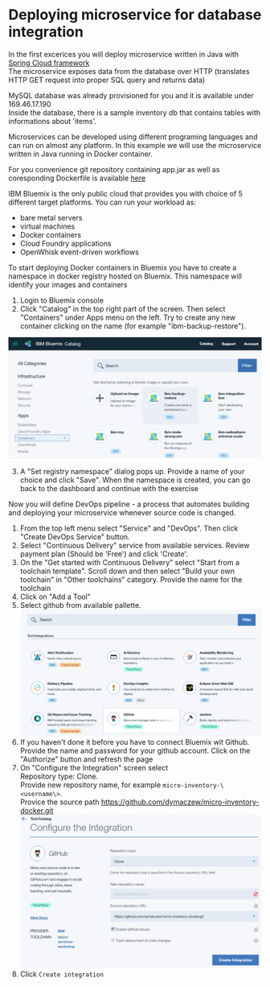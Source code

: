 # Deploying microservice for database integration

In the first excerices you will deploy microservice written in Java with [Spring Cloud framework](http://projects.spring.io/spring-cloud/)  
The microservice exposes data from the database over HTTP (translates HTTP GET request into proper SQL query and returns data)  

MySQL database was already provisioned for you and it is available under 169.46.17.190  
Inside the database, there is a sample inventory db that contains tables with informations about 'items'.

Microservices can be developed using different programing languages and can run on almost any platform. In this example we will use the microservice written in Java running in Docker container.

For you convenience git repository containing app.jar as well as coresponding Dockerfile is available [here](https://github.com/dymaczew/micro-inventory-docker.git)

IBM Bluemix is the only public cloud that provides you with choice of 5 different target platforms. You can run your workload as:
- bare metal servers
- virtual machines
- Docker containers
- Cloud Foundry applications
- OpenWhisk event-driven workflows

To start deploying Docker containers in Bluemix you have to create a namespace in docker registry hosted on Bluemix. This namespace will identify your images and containers

  1. Login to Bluemix console
  2. Click "Catalog" in the top right part of the screen. Then select "Containers" under Apps menu on the left. Try to create any new container clicking on the name (for example "ibm-backup-restore").  

![select image](resources/002-select-container.png)  

  3. A "Set registry namespace" dialog pops up. Provide a name of your choice and click "Save". When the namespace is created, you can go back to the dashboard and continue with the exercise

Now you will define DevOps pipeline - a process that automates building and deploying your microservice whenever source code is changed.
1. From the top left menu select "Service" and "DevOps". Then click "Create DevOps Service" button.
2. Select "Continuous Delivery" service from available services. Review payment plan (Should be 'Free') and click 'Create'.
3. On the "Get started with Continuous Delivery" select "Start from a toolchain template". Scroll down and then select "Build your own toolchain" in "Other toolchains" category. Provide the name for the toolchain
4. Click on "Add a Tool"
5. Select github from available pallette. 
![github](resources/003-select-github-integration.png)  
6. If you haven't done it before you have to connect Bluemix wit Github. Provide the name and password for your github account. Click on the "Authorize" button and refresh the page
7. On "Configure the Integration" screen select  
    Repository type: Clone.  
    Provide new  repository name, for example `micro-inventory-\<username\>`.  
    Provice the source path https://github.com/dymaczew/micro-inventory-docker.git  
![micro-inventory-docker](resources/004-details-of-github-integration.png)
8. Click `Create integration`


    
